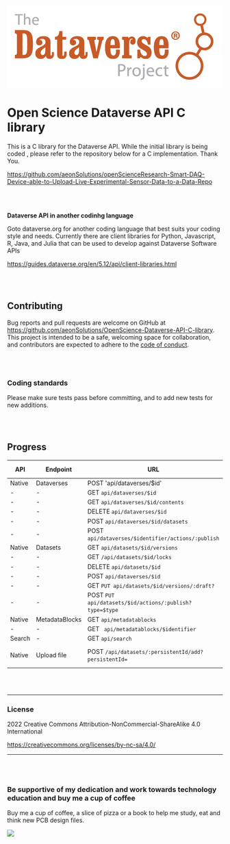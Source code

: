 
![](https://github.com/aeonSolutions/OpenScience-Dataverse-API-C-library/blob/main/dataverse_r_project.png)

# Open Science Dataverse API C library
This is a C library for the Dataverse API.
While the initial library is being coded , please refer to the repository below for a C implementation. Thank You.

https://github.com/aeonSolutions/openScienceResearch-Smart-DAQ-Device-able-to-Upload-Live-Experimental-Sensor-Data-to-a-Data-Repo

<br>
<br>

**Dataverse API in another codinhg language**

Goto dataverse.org for another coding language that best suits your coding style and needs. Currently there are client libraries for Python, Javascript, R, Java, and Julia that can be used to develop against Dataverse Software APIs

https://guides.dataverse.org/en/5.12/api/client-libraries.html

<br>
<br>

## Contributing

Bug reports and pull requests are welcome on GitHub at https://github.com/aeonSolutions/OpenScience-Dataverse-API-C-library. This project is intended to be a safe, welcoming space for collaboration, and contributors are expected to adhere to the [code of conduct](https://github.com/aeonSolutions/OpenScience-Dataverse-API-C-library/blob/main/CODE_OF_CONDUCT.md).

<br>
<br>

### Coding standards

Please make sure tests pass before committing, and to add new tests for new additions.

<br>
<br>

## Progress

API | Endpoint | URL | Implemented ?| Notes 
------|----------|-----|--------------|-------
Native|Dataverses | POST 'api/dataverses/$id' | Y| - 
| -   | -         | GET `api/dataverses/$id` | Y | -
| -   | -         | GET `api/dataverses/$id/contents` | N | -
| -   | -         | DELETE `api/dataverses/$id` | N | -
| -   | -         | POST `api/dataverses/$id/datasets` | N | -
| -   | -         | POST `api/dataverses/$identifier/actions/:publish` | N | -
Native|Datasets | GET `api/datasets/$id/versions` | N| -
| -   | -         | GET `/api/datasets/$id/locks` | Y | -
| -   | -         | DELETE `api/datasets/$id` | N | -
| -   | -         | POST `api/dataverses/$id` | N | -
| -   | -         | GET `PUT api/datasets/$id/versions/:draft?` | N | -
| -   | -         | POST `PUT api/datasets/$id/actions/:publish?type=$type` | N | -
Native|MetadataBlocks | GET `api/metadatablocks` | N| -
| -   | -         | GET ` api/metadatablocks/$identifier` | N| -
Search | - | GET `api/search` | N | -
Native | Upload file | POST `/api/datasets/:persistentId/add?persistentId=` | Y | Add a file to a dataset


<br />
<br />

______________________________________________________________________________________________________________________________
### License
2022 Creative Commons Attribution-NonCommercial-ShareAlike 4.0 International

https://creativecommons.org/licenses/by-nc-sa/4.0/

______________________________________________________________________________________________________________________________

<br />
<br />

### Be supportive of my dedication and work towards technology education and buy me a cup of coffee
Buy me a cup of coffee, a slice of pizza or a book to help me study, eat and think new PCB design files.

[<img src="https://cdn.buymeacoffee.com/buttons/v2/default-yellow.png" data-canonical-src="https://cdn.buymeacoffee.com/buttons/v2/default-yellow.png" height="70" />](https://www.buymeacoffee.com/migueltomas)

<br />
<br />
